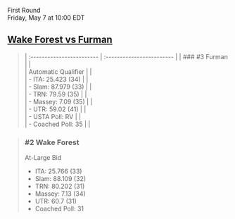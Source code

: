 First Round  
Friday, May 7 at 10:00 EDT
## [Wake Forest vs Furman](https://www.ncaa.com/game/5833664) 

> | :------------------------ | :------------------------ |
> | ### #3 Furman             | |  
> | Automatic Qualifier       | |  
> | - ITA: 25.423 (34)        | |  
> | - Slam: 87.979 (33)       | |  
> | - TRN: 79.59 (35)         | |  
> | - Massey: 7.09 (35)       | |  
> | - UTR: 59.02 (41)         | |  
> | - USTA Poll: RV           | |  
> | - Coached Poll: 35        | |  

> ### #2 Wake Forest  
> At-Large Bid  
> - ITA: 25.766 (33)  
> - Slam: 88.109 (32)  
> - TRN: 80.202 (31)  
> - Massey: 7.13 (34)  
> - UTR: 60.7 (31)  
> - Coached Poll: 31  
